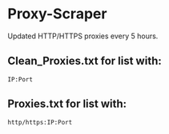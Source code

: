 # Proxy-Scraper
Updated HTTP/HTTPS proxies every 5 hours.

## Clean_Proxies.txt for list with:
```
IP:Port
```

## Proxies.txt for list with:
```
http/https:IP:Port
```
